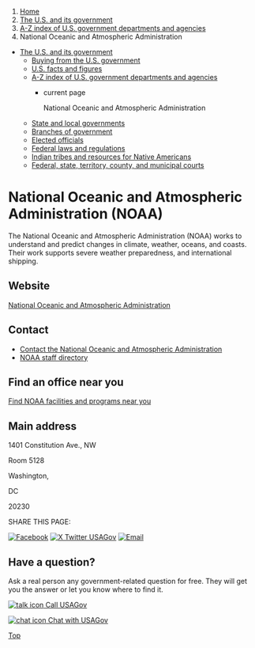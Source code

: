 1. [Home](/)
2. [The U.S. and its government](/about-the-us)
3. [A-Z index of U.S. government departments and agencies](/agency-index)
4. National Oceanic and Atmospheric Administration

* [The U.S. and its government](/about-the-us)
  + [Buying from the U.S. government](/buy-from-government)
  + [U.S. facts and figures](/facts-figures)
  + [A-Z index of U.S. government departments and agencies](/agency-index)
    - current page

      National Oceanic and Atmospheric Administration
  + [State and local governments](/state-local-governments)
  + [Branches of government](/branches-of-government)
  + [Elected officials](/elected-officials)
  + [Federal laws and regulations](/laws-and-regulations)
  + [Indian tribes and resources for Native Americans](/tribes)
  + [Federal, state, territory, county, and municipal courts](/courts)

National Oceanic and Atmospheric Administration
(NOAA)
======================================================

The National Oceanic and Atmospheric Administration (NOAA) works to understand and predict changes in climate, weather, oceans, and coasts. Their work supports severe weather preparedness, and international shipping.

Website
-------

[National Oceanic and Atmospheric Administration](https://www.noaa.gov/)

Contact
-------

* [Contact the National Oceanic and Atmospheric Administration](https://www.noaa.gov/contact-us)
* [NOAA staff directory](https://nsd.rdc.noaa.gov/)

Find an office near you
-----------------------

[Find NOAA facilities and programs near you](https://www.noaa.gov/legislative-and-intergovernmental-affairs/noaa-in-your-state-territory)

Main address
------------

1401 Constitution Ave., NW
  

Room 5128
  

Washington,

DC

20230

SHARE THIS PAGE:

[![Facebook](/themes/custom/usagov/images/social-media-icons/Facebook_Icon.svg)](https://www.facebook.com/sharer/sharer.php?u=https://www.usa.gov/agencies/national-oceanic-and-atmospheric-administration&v=3)
[![X Twitter USAGov](/themes/custom/usagov/images/social-media-icons/X_Twitter_Icon.svg?version=2)](https://twitter.com/intent/tweet?source=webclient&text=https://www.usa.gov/agencies/national-oceanic-and-atmospheric-administration)
[![Email](/themes/custom/usagov/images/social-media-icons/Email_Icon.svg?version=2)](mailto:?subject=https://www.usa.gov/agencies/national-oceanic-and-atmospheric-administration)

Have a question?
----------------

Ask a real person any government-related question for free. They will get you the answer or let you know where to find it.

[![talk icon](/themes/custom/usagov/images/ICONS_talk.png)
Call USAGov](/phone)

[![chat icon](/themes/custom/usagov/images/ICONS_chat.png)
Chat with USAGov](/chat)

[Top](#main-content)